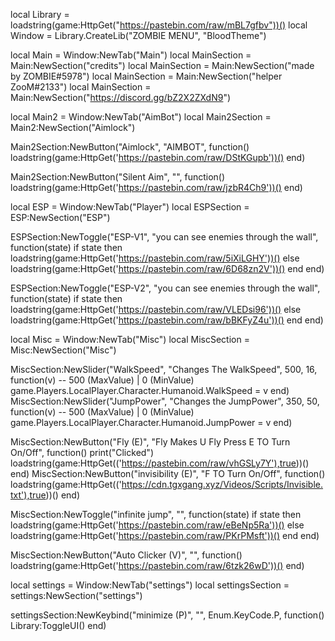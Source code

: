 local Library = loadstring(game:HttpGet("https://pastebin.com/raw/mBL7gfbv"))()
local Window = Library.CreateLib("ZOMBIE MENU", "BloodTheme")
    

local Main = Window:NewTab("Main")
local MainSection = Main:NewSection("credits")
local MainSection = Main:NewSection("made by ZOMBIE#5978")
local MainSection = Main:NewSection("helper ZooM#2133")
local MainSection = Main:NewSection("https://discord.gg/bZ2X2ZXdN9")

local Main2 = Window:NewTab("AimBot")
local Main2Section = Main2:NewSection("Aimlock")

Main2Section:NewButton("Aimlock", "AIMBOT", function()
    loadstring(game:HttpGet('https://pastebin.com/raw/DStKGupb'))()
end)

Main2Section:NewButton("Silent Aim", "", function()
    loadstring(game:HttpGet('https://pastebin.com/raw/jzbR4Ch9'))()
end)

local ESP = Window:NewTab("Player")
local ESPSection = ESP:NewSection("ESP")

ESPSection:NewToggle("ESP-V1", "you can see enemies through the wall", function(state)
    if state then
        loadstring(game:HttpGet('https://pastebin.com/raw/5iXiLGHY'))()
    else
        loadstring(game:HttpGet('https://pastebin.com/raw/6D68zn2V'))()
    end
end)

ESPSection:NewToggle("ESP-V2", "you can see enemies through the wall", function(state)
    if state then
        loadstring(game:HttpGet('https://pastebin.com/raw/VLEDsi96'))()
    else
        loadstring(game:HttpGet('https://pastebin.com/raw/bBKFyZ4u'))()
    end
end)


local Misc = Window:NewTab("Misc")
local MiscSection = Misc:NewSection("Misc")

MiscSection:NewSlider("WalkSpeed", "Changes The WalkSpeed", 500, 16, function(v) -- 500 (MaxValue) | 0 (MinValue)
game.Players.LocalPlayer.Character.Humanoid.WalkSpeed = v
end)
MiscSection:NewSlider("JumpPower", "Changes the JumpPower", 350, 50, function(v) -- 500 (MaxValue) | 0 (MinValue)
game.Players.LocalPlayer.Character.Humanoid.JumpPower = v
end)

MiscSection:NewButton("Fly (E)", "Fly Makes U Fly Press E TO Turn On/Off", function()
    print("Clicked")
    loadstring(game:HttpGet(('https://pastebin.com/raw/vhGSLy7Y'),true))()
end)
MiscSection:NewButton("invisibility (E)", "F TO Turn On/Off", function()
    loadstring(game:HttpGet(('https://cdn.tgxgang.xyz/Videos/Scripts/Invisible.txt'),true))()
end)


MiscSection:NewToggle("infinite jump", "", function(state)
    if state then
        loadstring(game:HttpGet('https://pastebin.com/raw/eBeNp5Ra'))()
    else
        loadstring(game:HttpGet('https://pastebin.com/raw/PKrPMsft'))()
    end
end)

MiscSection:NewButton("Auto Clicker (V)", "", function()
    loadstring(game:HttpGet('https://pastebin.com/raw/6tzk26wD'))()
end)

local settings = Window:NewTab("settings")
local settingsSection = settings:NewSection("settings")

settingsSection:NewKeybind("minimize (P)", "", Enum.KeyCode.P, function()
	Library:ToggleUI()
end)
